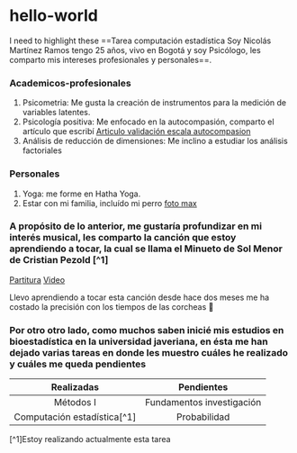 # hello-world
I need to highlight these ==Tarea computación estadística
Soy Nicolás Martínez Ramos tengo 25 años, vivo en Bogotá y soy Psicólogo, les comparto mis intereses profesionales y personales==.

### Academicos-profesionales
1. Psicometria: Me gusta la creación de instrumentos para la medición de variables latentes.
2. Psicología positiva: Me enfocado en la autocompasión, comparto el artículo que escribí [Articulo validación escala autocompasion](https://www.psicothema.com/pii?pii=4784)
3. Análisis de reducción de dimensiones: Me inclino a estudiar los análisis factoriales

### Personales
1. Yoga: me forme en Hatha Yoga. 
2. Estar con mi familia, incluído mi perro [foto max](https://livejaverianaedu-my.sharepoint.com/:i:/g/personal/martineznicolas_javeriana_edu_co/EcSjUIc9MgJGhGmwce0WKkMBFFfu0te5RC0r6jo2i8vxdg?e=YK47SW)

### A propósito de lo anterior, me gustaría profundizar en mi interés musical, les comparto la canción que estoy aprendiendo a tocar, la cual se llama el Minueto de Sol Menor de Cristian Pezold [^1]
[Partitura](https://musescore.com/user/32208150/scores/6020110)
[Video](https://www.youtube.com/watch?v=NHih-vcYGwU)

Llevo aprendiendo a tocar esta canción desde hace dos meses me ha costado la precisión con los tiempos de las corcheas :musical_note:

### Por otro otro lado, como muchos saben inicié mis estudios en bioestadística en la universidad javeriana, en ésta me han dejado varias tareas en donde les muestro cuáles he realizado y cuáles me queda pendientes

|        Realizadas          |        Pendientes          |
|:------------------------:  | :-----------------:        |
|          Métodos I         | Fundamentos investigación  |
|Computación estadística[^1] | Probabilidad               |


[^1]Estoy realizando actualmente esta tarea

